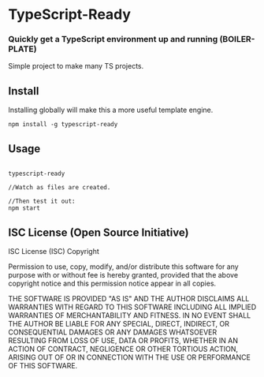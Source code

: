 # TypeScript-Ready

### Quickly get a TypeScript environment up and running (BOILER-PLATE)

Simple project to make many TS projects.

## Install
Installing globally will make this a more useful template engine.

```
npm install -g typescript-ready
```

## Usage
```

typescript-ready

//Watch as files are created.

//Then test it out:
npm start

```

## ISC License (Open Source Initiative)

ISC License (ISC)
Copyright <YEAR> <OWNER>

Permission to use, copy, modify, and/or distribute this software for any purpose with or without fee is hereby granted, provided that the above copyright notice and this permission notice appear in all copies.

THE SOFTWARE IS PROVIDED "AS IS" AND THE AUTHOR DISCLAIMS ALL WARRANTIES WITH REGARD TO THIS SOFTWARE INCLUDING ALL IMPLIED WARRANTIES OF MERCHANTABILITY AND FITNESS. IN NO EVENT SHALL THE AUTHOR BE LIABLE FOR ANY SPECIAL, DIRECT, INDIRECT, OR CONSEQUENTIAL DAMAGES OR ANY DAMAGES WHATSOEVER RESULTING FROM LOSS OF USE, DATA OR PROFITS, WHETHER IN AN ACTION OF CONTRACT, NEGLIGENCE OR OTHER TORTIOUS ACTION, ARISING OUT OF OR IN CONNECTION WITH THE USE OR PERFORMANCE OF THIS SOFTWARE.
